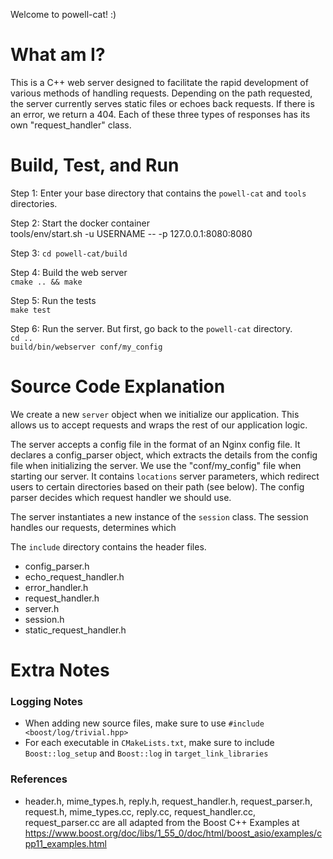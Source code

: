 Welcome to powell-cat! :)

# What am I?
This is a C++ web server designed to facilitate the rapid development of various methods of handling requests. Depending on the path requested, the server currently serves static files or echoes back requests. If there is an error, we return a 404. Each of these three types of responses has its own "request_handler" class. 

# Build, Test, and Run
Step 1: Enter your base directory that contains the `powell-cat` and `tools` directories. 

Step 2: Start the docker container       
tools/env/start.sh -u USERNAME  -- -p    127.0.0.1:8080:8080   

Step 3: `cd powell-cat/build`   

Step 4: Build the web server   
`cmake .. && make`   

Step 5: Run the tests   
`make test`  

Step 6: Run the server. But first, go back to the `powell-cat` directory.   
`cd ..`    
`build/bin/webserver conf/my_config`


# Source Code Explanation
We create a new `server` object when we initialize our application. This allows us to accept requests and wraps the rest of our application logic.  

The server accepts a config file in the format of an Nginx config file. It declares a config_parser object, which extracts the details from the config file when initializing the server. We use the "conf/my_config" file when starting our server. It contains `locations` server parameters, which redirect users to certain directories based on their path (see below). The config parser decides which request handler we should use.

The server instantiates a new instance of the `session` class. The session handles our requests, determines which 


The `include` directory contains the header files.   
* config_parser.h
* echo_request_handler.h
* error_handler.h
* request_handler.h
* server.h
* session.h
* static_request_handler.h

# Extra Notes
### Logging Notes
- When adding new source files, make sure to use `#include <boost/log/trivial.hpp>`
- For each executable in `CMakeLists.txt`, make sure to include `Boost::log_setup` and `Boost::log` in `target_link_libraries`

### References
- header.h, mime_types.h, reply.h, request_handler.h, request_parser.h, request.h, mime_types.cc, reply.cc, request_handler.cc, request_parser.cc 
  are all adapted from the Boost C++ Examples at https://www.boost.org/doc/libs/1_55_0/doc/html/boost_asio/examples/cpp11_examples.html